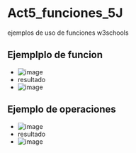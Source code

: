 # Act5_funciones_5J
ejemplos de uso de funciones w3schools
## Ejemplplo de funcion
- ![image](https://github.com/user-attachments/assets/3c11830a-9ce7-45bb-ad69-8f979841a89a)
- resultado
- ![image](https://github.com/user-attachments/assets/57363c09-dbfb-4900-885d-3bcb4959d437)
## Ejemplo de operaciones
- ![image](https://github.com/user-attachments/assets/3a16ec9c-4ce2-4b2b-9e01-fda8d8931e38)
- resultado
- ![image](https://github.com/user-attachments/assets/1ab3d4d7-e804-47b8-80ac-6cdbdcc37214)



